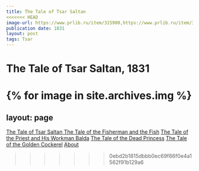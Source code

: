 ```yaml
---
title: The Tale of Tsar Saltan
<<<<<<< HEAD
image-url: https://www.prlib.ru/item/315900,https://www.prlib.ru/item/315768
publication date: 1831
layout: post
tags: Tsar
---
```


# The Tale of Tsar Saltan, 1831

{% for image in site.archives.img %}
=======
layout: page
---

<a href="{{ site.baseurl }}/index/archives/ot  - The Tale of the Golden Cockerel"></a>
            <a href="{{ site.baseurl }}/Tsar">
                The Tale of Tsar Saltan </a>
            <a href="{{ site.baseurl }}/Fisherman">The Tale 
                of the Fisherman and the Fish</a>
            <a href="{{ site.baseurl }}/Priest">The Tale of 
                the Priest and His Workman Balda</a>
            <a  href="{{ site.baseurl }}/DeadPrincess">The
                Tale of the Dead Princess</a>
            <a href="{{ site.baseurl}}/GoldenCockerel">The 
                Tale of the Golden Cockerel</a>
            <a href="{{ site.baseurl}}/about">About</a>   
>>>>>>> 0ebd2b1815dbbb0ec69f86f0e4a1562f91b129a6




